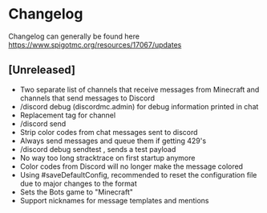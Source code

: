 # Changelog
Changelog can generally be found here https://www.spigotmc.org/resources/17067/updates

## [Unreleased]
- Two separate list of channels that receive messages from Minecraft and channels that send messages to Discord
- /discord debug (discordmc.admin) for debug information printed in chat
- Replacement tag for channel
- /discord send <channel> <message>
- Strip color codes from chat messages sent to discord
- Always send messages and queue them if getting 429's
- /discord debug sendtest <channel>, sends a test payload
- No way too long stracktrace on first startup anymore
- Color codes from Discord will no longer make the message colored
- Using #saveDefaultConfig, recommended to reset the configuration file due to major changes to the format
- Sets the Bots game to "Minecraft"
- Support nicknames for message templates and mentions
